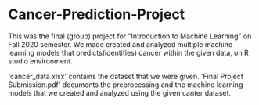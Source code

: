 # Cancer-Prediction-Project
This was the final (group) project for "Introduction to Machine Learning" on Fall 2020 semester.
We made created and analyzed multiple machine learning models that predicts(identifies) cancer within the given data, on R studio environment.

'cancer_data.xlsx' contains the dataset that we were given.
'Final Project Submission.pdf' documents the preprocessing and the machine learning models that we created and analyzed using the given canter dataset.

